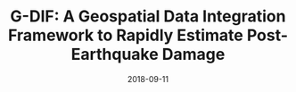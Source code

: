 ---
slug: "ier-b-nepal"
date: ["2018-09-11"]
status: "published"
tags: ["recovery", "impact", "statistical-modeling","nepal"]
type: "blog"
section: ["contents"]
members: ["sabine-loos"]
project: "Impact models for recovery"
is_featured: false
url: "https://urbanresilience.stanford.edu/news/informing-equitable-disaster-recovery-more-just-economic-losses"
thumbnail: "img/content-b-ier-nepal.jpeg"
title: "G-DIF: A Geospatial Data Integration Framework to Rapidly Estimate Post-Earthquake Damage"
authors: "Sabine Loos"
publication: "Stanford Urban Resilience Initiative"
description: "A framework that employs geostatistical methods to combine multiple sources of building damage data into one estimate."
citation: "Loos, S. (2018). Informing equitable disaster recovery: More than just economic losses. http://urbanresilience.stanford.edu/nepal-recovery/"
abstract: 
---